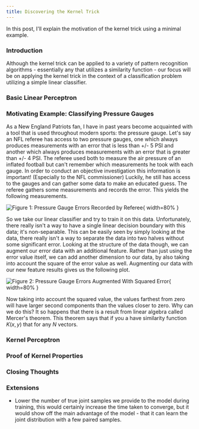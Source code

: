 ```yaml
---
title: Discovering the Kernel Trick
---
```


In this post, I'll explain the motivation of the kernel trick using a minimal example.

### Introduction
Although the kernel trick can be applied to a variety of pattern recognition algorithms - essentially any that utilizes a similarity function - our focus will be on applying the kernel trick in the context of a classification problem utilizing a simple linear classifier.

### Basic Linear Perceptron

### Motivating Example: Classifying Pressure Gauges
As a New England Patriots fan, I have in past years become acquainted with a tool that is used throughout modern sports: the pressure gauge. Let's say an NFL referee has access to two pressure gauges, one which always produces measurements with an error that is less than +/- 5 PSI and another which always produces measurements with an error that is greater than +/- 4 PSI. The referee used both to measure the air pressure of an inflated football but can't remember which measurements he took with each gauge. In order to conduct an objective investigation this information is important! (Especially to the NFL commissioner) Luckily, he still has access to the gauges and can gather some data to make an educated guess. The referee gathers some measurements and records the error. This yields the following measurements.

![__Figure 1__: Pressure Gauge Errors Recorded by Referee](/resources/gauge_errors.png){ width=80% }

So we take our linear classifier and try to train it on this data. Unfortunately, there really isn't a way to have a single linear decision boundary with this data; it's non-separable. This can be easily seen by simply looking at the data, there really isn't a way to separate the data into two halves without some significant error. Looking at the structure of the data though, we can augment our error data with an additional feature. Rather than just using the error value itself, we can add another dimension to our data, by also taking into account the square of the error value as well. Augmenting our data with our new feature results gives us the following plot.

![__Figure 2__: Pressure Gauge Errors Augmented With Squared Error](/resources/gauge_errors_augmented.png){ width=80% }

Now taking into account the squared value, the values farthest from zero will have larger second components than the values closer to zero. Why can we do this? It so happens that there is a result from linear algebra called Mercer's theorem.  This theorem says that if you a have similarity function $K(x,y)$ that for any $N$ vectors.

### Kernel Perceptron

### Proof of Kernel Properties

### Closing Thoughts

### Extensions

* Lower the number of true joint samples we provide to the model during training, this would certainly increase the time taken to converge, but it would show off the main advantage of the model - that it can learn the joint distribution with a few paired samples.

<script src="https://cdn.mathjax.org/mathjax/latest/MathJax.js?config=TeX-AMS-MML_HTMLorMML" type="text/javascript"></script>
